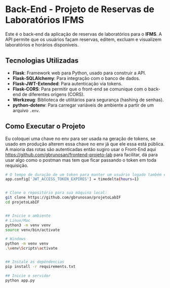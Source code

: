 # Back-End - Projeto de Reservas de Laboratórios IFMS

Este é o back-end da aplicação de reservas de laboratórios para o **IFMS**. A API permite que os usuários façam reservas, editem, excluam e visualizem laboratórios e horários disponíveis.

## Tecnologias Utilizadas

- **Flask**: Framework web para Python, usado para construir a API.
- **Flask-SQLAlchemy**: Para integração com o banco de dados.
- **Flask-JWT-Extended**: Para autenticação via tokens.
- **Flask-CORS**: Para permitir que o front-end se comunique com o back-end de diferentes origens (CORS).
- **Werkzeug**: Biblioteca de utilitários para segurança (hashing de senhas).
- **python-dotenv**: Para carregar variáveis de ambiente a partir de um arquivo `.env`.

## Como Executar o Projeto

Eu coloquei uma chave no env para ser usada na geração de tokens, se usado em produção alterem essa chave no env já que ele essa está pública. A maioria das rotas são autenticadas então sugiro usar o Front-End aqui https://github.com/gbrunosan/frontend-projeto-lab para facilitar, dá para usar algo como o postman mas tem que ficar passando o token em toda requisição.

```bash
# O tempo de duração de um token para manter um usuário logado também é alterável nessa linha
app.config['JWT_ACCESS_TOKEN_EXPIRES'] = timedelta(hours=1)


# Clone o repositório para sua máquina local:
git clone https://github.com/gbrunosan/projetoLabIF
cd projetoLabIF


## Inicie o ambiente
# Linux/Mac
python3 -m venv venv
source venv/bin/activate

# Windows
python -m venv venv
.\venv\Scripts\activate


## Instale as depêndencias
pip install -r requirements.txt

## Inicie o servidor
python app.py
```